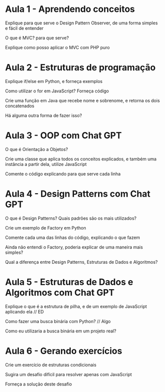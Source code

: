 # Aula 1 - Aprendendo conceitos

Explique para que serve o Design Pattern Observer, de uma forma simples e fácil de entender

O que é MVC? para que serve?

Explique como posso aplicar o MVC com PHP puro

# Aula 2 - Estruturas de programação

Explique if/else em Python, e forneça exemplos

Como utilizar o for em JavaScript? Forneça código

Crie uma função em Java que recebe nome e sobrenome, e retorna os dois concatenados

Há alguma outra forma de fazer isso?

# Aula 3 - OOP com Chat GPT

O que é Orientação a Objetos?

Crie uma classe que aplica todos os conceitos explicados, e também uma instância a partir dela, utilize JavaScript

Comente o código explicando para que serve cada linha

# Aula 4 - Design Patterns com Chat GPT

O que é Design Patterns? Quais padrões são os mais utilizados?

Crie um exemplo de Factory em Python

Comente cada uma das linhas do código, explicando o que fazem

Ainda não entendi o Factory, poderia explicar de uma maneira mais simples?

Qual a diferença entre Design Patterns, Estruturas de Dados e Algoritmos?

# Aula 5 - Estruturas de Dados e Algoritmos com Chat GPT

Explique o que é a estrutura de pilha, e de um exemplo de JavaScript aplicando ela // ED

Como fazer uma busca binária com Python? // Algo

Como eu utilizaria a busca binária em um projeto real?

# Aula 6 - Gerando exercícios

Crie um exercício de estruturas condicionais

Sugira um desafio difícil para resolver apenas com JavaScript

Forneça a solução deste desafio

